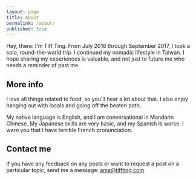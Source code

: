 ```yaml
---
layout: page
title: About
permalink: /about/
published: true
---
```


Hey, there: I'm Tiff Ting. From July 2016 through September 2017, I took a solo, round-the-world trip. I continued my nomadic lifestyle in Taiwan. I hope sharing my experiences is valuable, and not just to future me who needs a reminder of past me.

## More info

I love all things related to food, so you'll hear a lot about that. I also enjoy hanging out with locals and going off the beaten path.

My native language is English, and I am conversational in Mandarin Chinese. My Japanese skills are very basic, and my Spanish is worse. I warn you that I have terrible French pronunciation.

## Contact me

If you have any feedback on any posts or want to request a post on a particular topic, send me a message: [ama@tiffting.com](mailto:ama@tiffting.com).

